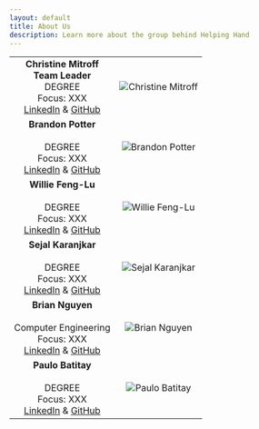 ```yaml
---
layout: default
title: About Us
description: Learn more about the group behind Helping Hand
---
```


| | |
|:---------------------------------------------------------------------------------------------------------------------------------------------:|:---------------------------------------------------:|
|**Christine Mitroff** <br/> **Team Leader** <br/> DEGREE <br/> Focus: XXX <br/> [LinkedIn](https://linkedIn.com) & [GitHub](https://github.com) | ![Christine Mitroff]({{site.baseurl}}/assets/css/octocat.png) |
|**Brandon Potter** <br/>                 <br/> DEGREE <br/> Focus: XXX <br/> [LinkedIn](https://linkedIn.com)  & [GitHub](https://github.com) | ![Brandon Potter]({{site.baseurl}}/assets/css/octocat.png) |
|**Willie Feng-Lu** <br/>                 <br/> DEGREE <br/> Focus: XXX <br/> [LinkedIn](https://linkedIn.com)  & [GitHub](https://github.com) | ![Willie Feng-Lu]({{site.baseurl}}/assets/css/octocat.png) |
|**Sejal Karanjkar** <br/>                 <br/> DEGREE <br/> Focus: XXX <br/> [LinkedIn](https://linkedIn.com)  & [GitHub](https://github.com) | ![Sejal Karanjkar]({{site.baseurl}}/assets/css/octocat.png) |
|**Brian Nguyen** <br/>                 <br/> Computer Engineering <br/> Focus: XXX <br/> [LinkedIn](linkedin.com/in/briandynguyen/)  & [GitHub](https://github.com/Kurazhi) | ![Brian Nguyen]({{site.baseurl}}/assets/css/octocat.png) |
|**Paulo Batitay** <br/>                 <br/> DEGREE <br/> Focus: XXX <br/> [LinkedIn](https://linkedIn.com)  & [GitHub](https://github.com) | ![Paulo Batitay]({{site.baseurl}}/assets/css/octocat.png) |
